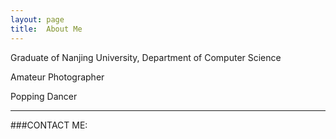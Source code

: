 ```yaml
---
layout: page
title: 	About Me
---
```



Graduate of Nanjing University, Department of Computer Science

Amateur Photographer

Popping Dancer

---

###CONTACT ME:
<a title="charles_liuchang@outlook.com" href="mailto:charles_liuchang@outlook.com"><i class = "fa fa-envelope fa-2x"></i></a>&nbsp;&nbsp;<a title="ChangLiuNJU" href="https://github.com/ChangLiuNJU"><i class = "fa fa-github fa-2x"></i></a>
